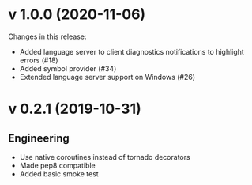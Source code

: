 # v 1.0.0 (2020-11-06)
Changes in this release:
- Added language server to client diagnostics notifications to highlight errors (#18)
- Added symbol provider (#34)
- Extended language server support on Windows (#26)

# v 0.2.1 (2019-10-31)

## Engineering
* Use native coroutines instead of tornado decorators
* Made pep8 compatible
* Added basic smoke test
